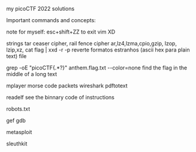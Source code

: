 my picoCTF 2022 solutions

Important commands and concepts:

note for myself: esc+shift+ZZ to exit vim XD

strings
tar
ceaser cipher, rail fence cipher
ar,lz4,lzma,cpio,gzip, lzop, lzip,xz, 
cat flag | xxd -r -p reverte formatos estranhos (ascii hex para plain text)
file

grep -oE "picoCTF{.*?}" anthem.flag.txt --color=none find the flag in the middle of a long text

mplayer
morse code
packets
wireshark
pdftotext


readelf  see the binnary code of instructions 

robots.txt

gef gdb

metasploit

sleuthkit
